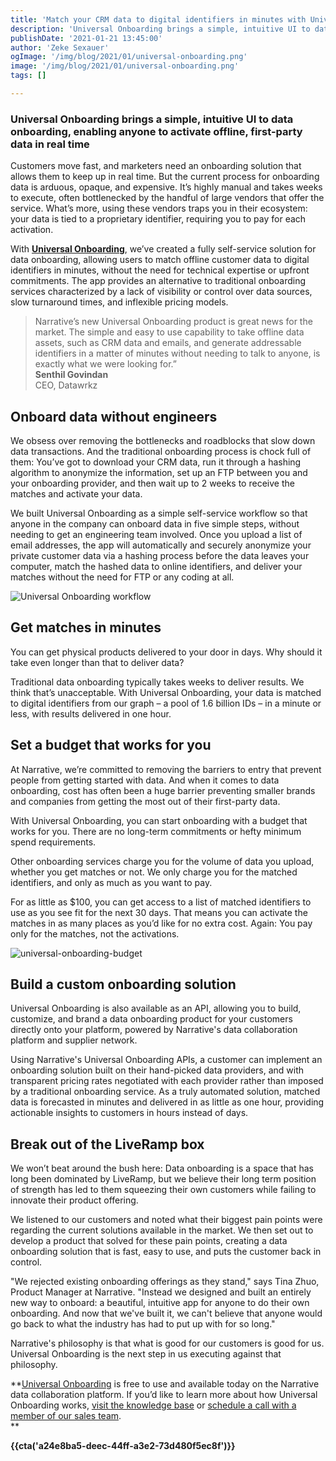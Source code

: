 ```yaml
---
title: 'Match your CRM data to digital identifiers in minutes with Universal Onboarding'
description: 'Universal Onboarding brings a simple, intuitive UI to data onboarding, enabling anyone to activate offline, first-party data in real time.'
publishDate: '2021-01-21 13:45:00'
author: 'Zeke Sexauer'
ogImage: '/img/blog/2021/01/universal-onboarding.png'
image: '/img/blog/2021/01/universal-onboarding.png'
tags: []

---
```

### Universal Onboarding brings a simple, intuitive UI to data onboarding, enabling anyone to activate offline, first-party data in real time

Customers move fast, and marketers need an onboarding solution that allows them to keep up in real time. But the current process for onboarding data is arduous, opaque, and expensive. It’s highly manual and takes weeks to execute, often bottlenecked by the handful of large vendors that offer the service. What’s more, using these vendors traps you in their ecosystem: your data is tied to a proprietary identifier, requiring you to pay for each activation.

With [**Universal Onboarding**](https://app.narrative.io/app/universal-onboarding), we’ve created a fully self-service solution for data onboarding, allowing users to match offline customer data to digital identifiers in minutes, without the need for technical expertise or upfront commitments. The app provides an alternative to traditional onboarding services characterized by a lack of visibility or control over data sources, slow turnaround times, and inflexible pricing models.

> Narrative’s new Universal Onboarding product is great news for the market. The simple and easy to use capability to take offline data assets, such as CRM data and emails, and generate addressable identifiers in a matter of minutes without needing to talk to anyone, is exactly what we were looking for.”  
> **Senthil Govindan**  
> CEO, Datawrkz

Onboard data without engineers
------------------------------

We obsess over removing the bottlenecks and roadblocks that slow down data transactions. And the traditional onboarding process is chock full of them: You’ve got to download your CRM data, run it through a hashing algorithm to anonymize the information, set up an FTP between you and your onboarding provider, and then wait up to 2 weeks to receive the matches and activate your data.

We built Universal Onboarding as a simple self-service workflow so that anyone in the company can onboard data in five simple steps, without needing to get an engineering team involved. Once you upload a list of email addresses, the app will automatically and securely anonymize your private customer data via a hashing process before the data leaves your computer, match the hashed data to online identifiers, and deliver your matches without the need for FTP or any coding at all.

![Universal Onboarding workflow](https://solutions.narrative.io/hubfs/Blog/universal-onboarding-workflow.gif)

Get matches in minutes
----------------------

You can get physical products delivered to your door in days. Why should it take even longer than that to deliver data?

Traditional data onboarding typically takes weeks to deliver results. We think that’s unacceptable. With Universal Onboarding, your data is matched to digital identifiers from our graph – a pool of 1.6 billion IDs – in a minute or less, with results delivered in one hour.

Set a budget that works for you
-------------------------------

At Narrative, we’re committed to removing the barriers to entry that prevent people from getting started with data. And when it comes to data onboarding, cost has often been a huge barrier preventing smaller brands and companies from getting the most out of their first-party data.

With Universal Onboarding, you can start onboarding with a budget that works for you. There are no long-term commitments or hefty minimum spend requirements.

Other onboarding services charge you for the volume of data you upload, whether you get matches or not. We only charge you for the matched identifiers, and only as much as you want to pay.

For as little as $100, you can get access to a list of matched identifiers to use as you see fit for the next 30 days. That means you can activate the matches in as many places as you’d like for no extra cost. Again: You pay only for the matches, not the activations.

![universal-onboarding-budget](https://solutions.narrative.io/hubfs/Blog/universal-onboarding-budget.png)

Build a custom onboarding solution
----------------------------------

Universal Onboarding is also available as an API, allowing you to build, customize, and brand a data onboarding product for your customers directly onto your platform, powered by Narrative's data collaboration platform and supplier network.

Using Narrative's Universal Onboarding APIs, a customer can implement an onboarding solution built on their hand-picked data providers, and with transparent pricing rates negotiated with each provider rather than imposed by a traditional onboarding service. As a truly automated solution, matched data is forecasted in minutes and delivered in as little as one hour, providing actionable insights to customers in hours instead of days.

Break out of the LiveRamp box
-----------------------------

We won’t beat around the bush here: Data onboarding is a space that has long been dominated by LiveRamp, but we believe their long term position of strength has led to them squeezing their own customers while failing to innovate their product offering.

We listened to our customers and noted what their biggest pain points were regarding the current solutions available in the market. We then set out to develop a product that solved for these pain points, creating a data onboarding solution that is fast, easy to use, and puts the customer back in control.

"We rejected existing onboarding offerings as they stand," says Tina Zhuo, Product Manager at Narrative. "Instead we designed and built an entirely new way to onboard: a beautiful, intuitive app for anyone to do their own onboarding. And now that we've built it, we can't believe that anyone would go back to what the industry has had to put up with for so long."

Narrative's philosophy is that what is good for our customers is good for us. Universal Onboarding is the next step in us executing against that philosophy.

**[Universal Onboarding](https://app.narrative.io/app/universal-onboarding) is free to use and available today on the Narrative data collaboration platform. If you’d like to learn more about how Universal Onboarding works, [visit the knowledge base](https://kb.narrative.io/universal-onboarding) or [schedule a call with a member of our sales team](https://www.narrative.io/demo).  
**

**{{cta('a24e8ba5-deec-44ff-a3e2-73d480f5ec8f')}}**
